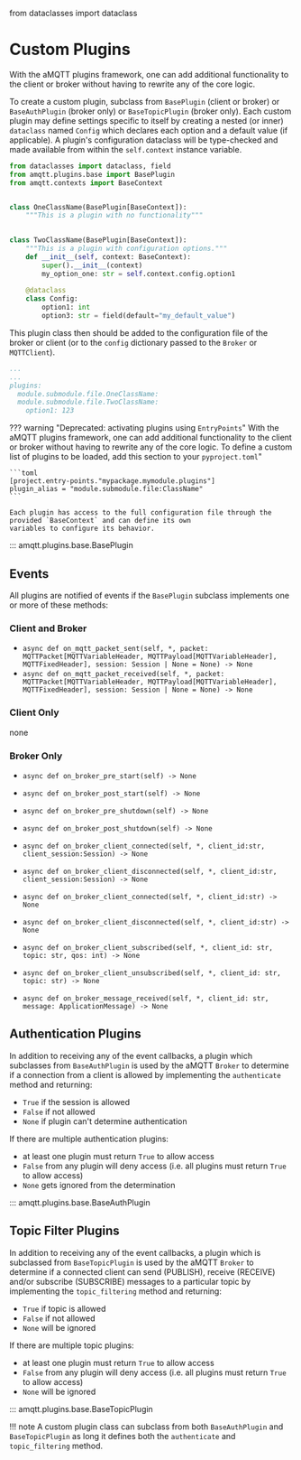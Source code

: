 from dataclasses import dataclass

# Custom Plugins

With the aMQTT plugins framework, one can add additional functionality to the client or broker without
having to rewrite any of the core logic.

To create a custom plugin, subclass from `BasePlugin` (client or broker) or `BaseAuthPlugin` (broker only)
or `BaseTopicPlugin` (broker only).  Each custom plugin may define settings specific to itself by creating
a nested (or inner) `dataclass` named `Config` which declares each option and a default value (if applicable). A
plugin's configuration dataclass will be type-checked and made available from within the `self.context` instance variable.

```python
from dataclasses import dataclass, field
from amqtt.plugins.base import BasePlugin
from amqtt.contexts import BaseContext


class OneClassName(BasePlugin[BaseContext]):
    """This is a plugin with no functionality"""

    
class TwoClassName(BasePlugin[BaseContext]):
    """This is a plugin with configuration options."""
    def __init__(self, context: BaseContext):
        super().__init__(context)
        my_option_one: str = self.context.config.option1
        
    @dataclass
    class Config:
        option1: int
        option3: str = field(default="my_default_value")

```

This plugin class then should be added to the configuration file of the broker or client (or to the `config`
dictionary passed to the `Broker` or `MQTTClient`). 

```yaml
...
...
plugins:
  module.submodule.file.OneClassName:
  module.submodule.file.TwoClassName:
    option1: 123
```

??? warning "Deprecated: activating plugins using `EntryPoints`"
    With the aMQTT plugins framework, one can add additional functionality to the client or broker without
    having to rewrite any of the core logic. To define a custom list of plugins to be loaded, add this section
    to your `pyproject.toml`"

    ```toml
    [project.entry-points."mypackage.mymodule.plugins"]
    plugin_alias = "module.submodule.file:ClassName"
    ```

    Each plugin has access to the full configuration file through the provided `BaseContext` and can define its own
    variables to configure its behavior.

::: amqtt.plugins.base.BasePlugin

## Events

All plugins are notified of events if the `BasePlugin` subclass implements one or more of these methods:

### Client and Broker

- `async def on_mqtt_packet_sent(self, *, packet: MQTTPacket[MQTTVariableHeader, MQTTPayload[MQTTVariableHeader], MQTTFixedHeader], session: Session | None = None) -> None`
- `async def on_mqtt_packet_received(self, *, packet: MQTTPacket[MQTTVariableHeader, MQTTPayload[MQTTVariableHeader], MQTTFixedHeader], session: Session | None = None) -> None`

### Client Only

none

### Broker Only

- `async def on_broker_pre_start(self) -> None`
- `async def on_broker_post_start(self) -> None`
- `async def on_broker_pre_shutdown(self) -> None`
- `async def on_broker_post_shutdown(self) -> None`

- `async def on_broker_client_connected(self, *, client_id:str, client_session:Session) -> None`
- `async def on_broker_client_disconnected(self, *, client_id:str, client_session:Session) -> None`

- `async def on_broker_client_connected(self, *, client_id:str) -> None`
- `async def on_broker_client_disconnected(self, *, client_id:str) -> None`

- `async def on_broker_client_subscribed(self, *, client_id: str, topic: str, qos: int) -> None`
- `async def on_broker_client_unsubscribed(self, *, client_id: str, topic: str) -> None`

- `async def on_broker_message_received(self, *, client_id: str, message: ApplicationMessage) -> None`


## Authentication Plugins

In addition to receiving any of the event callbacks, a plugin which subclasses from `BaseAuthPlugin`
is used by the aMQTT `Broker` to determine if a connection from a client is allowed by 
implementing the `authenticate` method and returning:
- `True` if the session is allowed
- `False` if not allowed
- `None` if plugin can't determine authentication

If there are multiple authentication plugins:
- at least one plugin must return `True` to allow access
- `False` from any plugin will deny access (i.e. all plugins must return `True` to allow access)
- `None` gets ignored from the determination

::: amqtt.plugins.base.BaseAuthPlugin

## Topic Filter Plugins

In addition to receiving any of the event callbacks, a plugin which is subclassed from `BaseTopicPlugin`
is used by the aMQTT `Broker` to determine if a connected client can send (PUBLISH), receive (RECEIVE)
and/or subscribe (SUBSCRIBE) messages to a particular topic by implementing the `topic_filtering` method and returning:
- `True` if topic is allowed 
- `False` if not allowed
- `None` will be ignored

If there are multiple topic plugins:
- at least one plugin must return `True` to allow access
- `False` from any plugin will deny access (i.e. all plugins must return `True` to allow access)
- `None` will be ignored

::: amqtt.plugins.base.BaseTopicPlugin


!!! note
    A custom plugin class can subclass from both `BaseAuthPlugin` and `BaseTopicPlugin` as long it defines
    both the `authenticate` and `topic_filtering` method.
